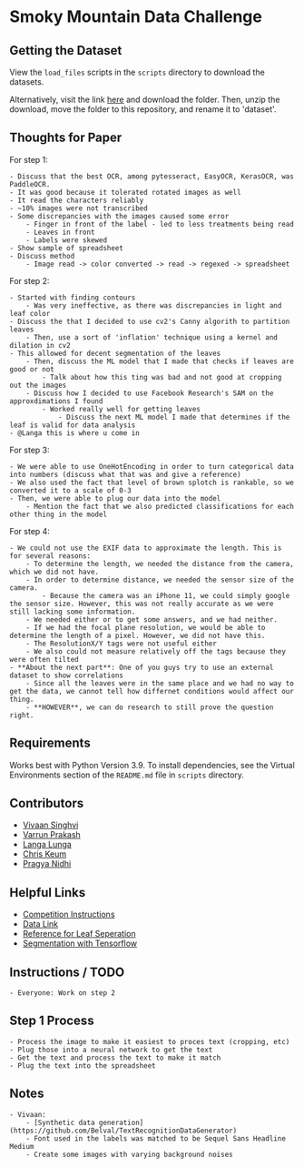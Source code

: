 # Smoky Mountain Data Challenge

## Getting the Dataset

View the `load_files` scripts in the `scripts` directory to download the datasets.

Alternatively, visit the link [here](https://labkey.ornl.gov:8443/labkey/CBI/Martin/PUBLIC_DATA/Davis_Common_Garden_Genotypes/project-begin.view?) and download the folder. Then, unzip the download, move the folder to this repository, and rename it to 'dataset'.

## Thoughts for Paper

For step 1: 

    - Discuss that the best OCR, among pytesseract, EasyOCR, KerasOCR, was PaddleOCR.
    - It was good because it tolerated rotated images as well
    - It read the characters reliably
    - ~10% images were not transcribed
    - Some discrepancies with the images caused some error
        - Finger in front of the label - led to less treatments being read
        - Leaves in front
        - Labels were skewed
    - Show sample of spreadsheet
    - Discuss method
        - Image read -> color converted -> read -> regexed -> spreadsheet

For step 2:

    - Started with finding contours
        - Was very ineffective, as there was discrepancies in light and leaf color
    - Discuss the that I decided to use cv2's Canny algorith to partition leaves
        - Then, use a sort of 'inflation' technique using a kernel and dilation in cv2
    - This allowed for decent segmentation of the leaves
        - Then, discuss the ML model that I made that checks if leaves are good or not
            - Talk about how this ting was bad and not good at cropping out the images
        - Discuss how I decided to use Facebook Research's SAM on the approxdimations I found
            - Worked really well for getting leaves
                - Discuss the next ML model I made that determines if the leaf is valid for data analysis
    - @Langa this is where u come in
    
For step 3:

    - We were able to use OneHotEncoding in order to turn categorical data into numbers (discuss what that was and give a reference)
    - We also used the fact that level of brown splotch is rankable, so we converted it to a scale of 0-3
	- Then, we were able to plug our data into the model
		- Mention the fact that we also predicted classifications for each other thing in the model 

For step 4:

	- We could not use the EXIF data to approximate the length. This is for several reasons:
		- To determine the length, we needed the distance from the camera, which we did not have.
		- In order to determine distance, we needed the sensor size of the camera.
			- Because the camera was an iPhone 11, we could simply google the sensor size. However, this was not really accurate as we were still lacking some information.
		- We needed either or to get some answers, and we had neither.
		- If we had the focal plane resolution, we would be able to determine the length of a pixel. However, we did not have this.
		- The ResolutionX/Y tags were not useful either
		- We also could not measure relatively off the tags because they were often tilted
	- **About the next part**: One of you guys try to use an external dataset to show correlations
		- Since all the leaves were in the same place and we had no way to get the data, we cannot tell how differnet conditions would affect our thing.
		- **HOWEVER**, we can do research to still prove the question right. 


## Requirements

Works best with Python Version 3.9. To install dependencies, see the Virtual Environments section of the `README.md` file in `scripts` directory.

## Contributors
- [Vivaan Singhvi](https://www.github.com/vivaansinghvi07)
- [Varrun Prakash](https://www.github.com/vman-lang)
- [Langa Lunga](https://www.github.com/Langali)
- [Chris Keum](https://www.github.com/chrisisbetter)
- [Pragya Nidhi](https://www.github.com/Pragya06Nidhi)

## Helpful Links

- [Competition Instructions](https://smc-datachallenge.ornl.gov/ch1_phenotyping/)
- [Data Link](https://labkey.ornl.gov:8443/labkey/CBI/Martin/PUBLIC_DATA/Davis_Common_Garden_Genotypes/project-begin.view?)
- [Reference for Leaf Seperation](https://github.com/julzerinos/python-opencv-leaf-detection/blob/master/PlantDetector.py)
- [Segmentation with Tensorflow](https://www.tensorflow.org/tutorials/images/segmentation)

## Instructions / TODO
    - Everyone: Work on step 2

## Step 1 Process
    - Process the image to make it easiest to proces text (cropping, etc)
    - Plug those into a neural network to get the text
    - Get the text and process the text to make it match
    - Plug the text into the spreadsheet

## Notes
    - Vivaan:
        - [Synthetic data generation](https://github.com/Belval/TextRecognitionDataGenerator)
        - Font used in the labels was matched to be Sequel Sans Headline Medium
        - Create some images with varying background noises

